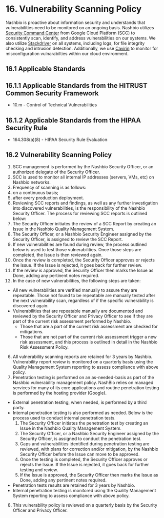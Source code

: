 # 16. Vulnerability Scanning Policy

Nashbio is proactive about information security and understands that vulnerabilities need to be monitored on an ongoing basis. Nashbio utilizes [Security Command Center](https://cloud.google.com/security-command-center) from Google Cloud Platform (SCC) to consistently scan, identify, and address vulnerabilities on our systems. We also utilize [Stackdriver](https://cloud.google.com/products/operations) on all systems, including logs, for file integrity checking and intrusion detection.  Additionally, we use [Cavirin](https://www.cavirin.com) to monitor for misconfiguration vulnarabilties within our cloud environment.

## 16.1 Applicable Standards

## 16.1.1 Applicable Standards from the HITRUST Common Security Framework

* 10.m - Control of Technical Vulnerabilities

## 16.1.2 Applicable Standards from the HIPAA Security Rule

* 164.308(a)(8) - HIPAA Security Rule Evaluation

## 16.2 Vulnerability Scanning Policy

1. SCC management is performed by the Nashbio Security Officer, or an authorized delegate of the Security Officer.
2. SCC is used to monitor all internal IP addresses (servers, VMs, etc) on Nashbio networks.
3. Frequency of scanning is as follows:
  1. on a continuous basis;
  2. after every production deployment.
4. Reviewing SCC reports and findings, as well as any further investigation into discovered vulnerabilities, is the responsibility of the Nashbio Security Officer. The process for reviewing SCC reports is outlined below:
  1. The Security Officer initiates the review of a SCC Report by creating an Issue in the Nashbio Quality Management System.
  2. The Security Officer, or a Nashbio Security Engineer assigned by the Security Officer, is assigned to review the SCC Report.
  3. If new vulnerabilities are found during review, the process outlined below is used to test those vulnerabilities. Once those steps are completed, the Issue is then reviewed again.
  4. Once the review is completed, the Security Officer approves or rejects the Issue. If the Issue is rejected, it goes back for further review.
  5. If the review is approved, the Security Officer then marks the Issue as Done, adding any pertinent notes required.
5. In the case of new vulnerabilities, the following steps are taken:
  * All new vulnerabilities are verified manually to assure they are repeatable. Those not found to be repeatable are manually tested after the next vulnerability scan, regardless of if the specific vulnerability is discovered again.
  * Vulnerabilities that are repeatable manually are documented and reviewed by the Security Officer and Privacy Officer to see if they are part of the current risk assessment performed by Nashbio.
    * Those that are a part of the current risk assessment are checked for mitigations.
    * Those that are not part of the current risk assessment trigger a new risk assessment, and this process is outlined in detail in the Nashbio Risk Assessment Policy.
6. All vulnerability scanning reports are retained for 3 years by Nashbio. Vulnerability report review is monitored on a quarterly basis using the  Quality Management System reporting to assess compliance with above policy.
7. Penetration testing is performed on an as-needed-basis as part of the Nashbio vulnerability management policy.  NashBio relies on managed services for many of its core applications and routine penetration testing is performed by the hosting provider (Google).
  * External penetration testing, when needed, is performed by a third party.
  * Internal penetration testing is also performed as needed. Below is the process used to conduct internal penetration tests.
      1. The Security Officer initiates the penetration test by creating an Issue in the Nashbio Quality Management System.
      2. The Security Officer, or a Nashbio Security Engineer assigned by the Security Officer, is assigned to conduct the penetration test.
      3. Gaps and vulnerabilities identified during penetration testing are reviewed, with plans for correction and/or mitigation, by the Nashbio Security Officer before the Issue can move to be approved.
      4. Once the testing is completed, the Security Officer approves or rejects the Issue. If the Issue is rejected, it goes back for further testing and review.
      5. If the Issue is approved, the Security Officer then marks the Issue as Done, adding any pertinent notes required.
  * Penetration tests results are retained for 3 years by Nashbio.
  * Internal penetration testing is monitored using the Quality Management System reporting to assess compliance with above policy.
8. This vulnerability policy is reviewed on a quarterly basis by the Security Officer and Privacy Officer.
